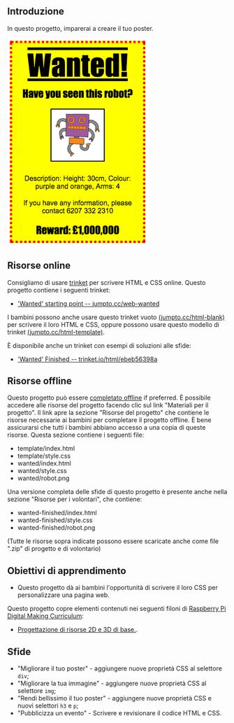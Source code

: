 ## Introduzione

In questo progetto, imparerai a creare il tuo poster.

![screenshot](images/wanted-final.png)

## Risorse online

Consigliamo di usare [trinket](https://trinket.io/) per scrivere HTML e CSS online. Questo progetto contiene i seguenti trinket:

+ ['Wanted' starting point -- jumpto.cc/web-wanted](http://jumpto.cc/web-wanted)

I bambini possono anche usare questo trinket vuoto [(jumpto.cc/html-blank)](http://jumpto.cc/html-blank) per scrivere il loro HTML e CSS, oppure possono usare questo modello di trinket [(jumpto.cc/html-template)](http://jumpto.cc/html-template).

È disponibile anche un trinket con esempi di soluzioni alle sfide:

+ ['Wanted' Finished -- trinket.io/html/ebeb56398a](https://trinket.io/html/ebeb56398a)

## Risorse offline
Questo progetto può essere [completato offline](https://www.codeclubprojects.org/en-GB/resources/webdev-working-offline/) if preferred. È possibile accedere alle risorse del progetto facendo clic sul link "Materiali per il progetto". Il link apre la sezione "Risorse del progetto" che contiene le risorse necessarie ai bambini per completare il progetto offline. È bene assicurarsi che tutti i bambini abbiano accesso a una copia di queste risorse. Questa sezione contiene i seguenti file:

+ template/index.html
+ template/style.css
+ wanted/index.html
+ wanted/style.css
+ wanted/robot.png

Una versione completa delle sfide di questo progetto è presente anche nella sezione "Risorse per i volontari", che contiene:

+ wanted-finished/index.html
+ wanted-finished/style.css
+ wanted-finished/robot.png

(Tutte le risorse sopra indicate possono essere scaricate anche come file ".zip" di progetto e di volontario)

## Obiettivi di apprendimento
+ Questo progetto dà ai bambini l'opportunità di scrivere il loro CSS per personalizzare una pagina web.

Questo progetto copre elementi contenuti nei seguenti filoni di [Raspberry Pi Digital Making Curriculum](http://rpf.io/curriculum):

+ [Progettazione di risorse 2D e 3D di base.](https://www.raspberrypi.org/curriculum/design/creator).

## Sfide
+ "Migliorare il tuo poster" - aggiungere nuove proprietà CSS al selettore `div`;
+ "Migliorare la tua immagine" - aggiungere nuove proprietà CSS al selettore `img`;
+ "Rendi bellissimo il tuo poster" - aggiungere nuove proprietà CSS e nuovi selettori `h3` e `p`;
+ "Pubblicizza un evento" - Scrivere e revisionare il codice HTML e CSS.
